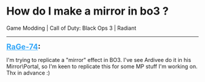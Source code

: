 # How do I make a mirror in bo3 ?
Game Modding | Call of Duty: Black Ops 3 | Radiant

---
<strong style="font-size: 1.4em;"><span style="text-decoration: underline;text-decoration-color: #34a7f9;"><span style="color:#34a7f9;">RaGe-74</span></span>:</strong>

<p>I&#39;m trying to replicate a &quot;mirror&quot; effect in BO3. I&#39;ve see Ardivee do it in his Mirror\Portal, so I&#39;m keen to replicate this for some MP stuff I&#39;m working on.<br />Thx in advance :)</p>

